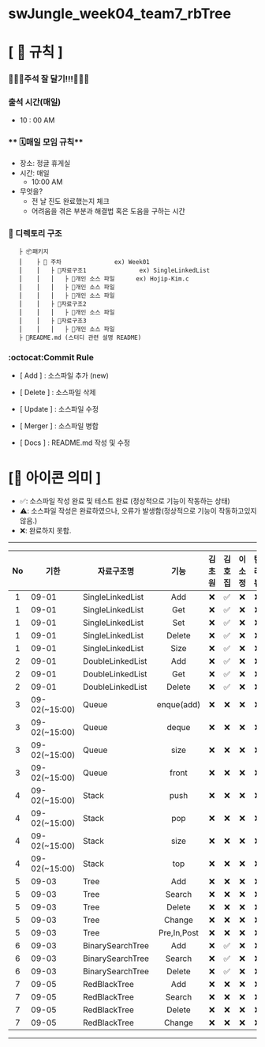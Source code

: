 # swJungle_week04_team7_rbTree

# **[ 🚫 규칙 ]**

### 📌📌📌주석 잘 달기!!!📌📌📌


### **출석 시간(매일)**
- 10 : 00 AM

### ** 🗓매일 모임 규칙**
- 장소: 정글 휴게실
- 시간: 매일
    - 10:00 AM
- 무엇을?
    - 전 날 진도 완료했는지 체크
    - 어려움을 겪은 부분과 해결법 혹은 도움을 구하는 시간

### **📌 디렉토리 구조**

       ├ 📦패키지
       ⎮    ├ 📁 주차               ex) Week01
       ⎮    ⎮   ├ 📁자료구조1               ex) SingleLinkedList
       ⎮    ⎮   ⎮   ├︎ 📃개인 소스 파일      ex) Hojip-Kim.c
       ⎮    ⎮   ⎮   ├︎ 📃개인 소스 파일
       ⎮    ⎮   ⎮   ├ 📃개인 소스 파일
       ⎮    ⎮   ├ 📁자료구조2
       ⎮    ⎮   ⎮   ├ 📃개인 소스 파일
       ⎮    ⎮   ├ 📁자료구조3
       ⎮    ⎮   ⎮   ├ 📃개인 소스 파일
       ├ 📝README.md (스터디 관련 설명 README)

### **:octocat:Commit Rule** ###
- [ Add ]    : 소스파일 추가 (new)

- [ Delete ] : 소스파일 삭제
- [ Update ] : 소스파일 수정
- [ Merger ] : 소스파일 병합
- [ Docs ]   : README.md 작성 및 수정


# **[📌 아이콘 의미 ]**
- ✅: 소스파일 작성 완료 및 테스트 완료 (정상적으로 기능이 작동하는 상태)
- ⚠️: 소스파일 작성은 완료하였으나, 오류가 발생함(정상적으로 기능이 작동하고있지 않음.)
- ❌: 완료하지 못함.
---
|No|기한|자료구조명|기능|김초원|김호집|이소정|팀 리뷰
|:-:|------|-------|:-----:|:-----:|:-----:|:-----:|:-----:|
|1|09-01|SingleLinkedList|Add|❌|✅|❌|❌|
|1|09-01|SingleLinkedList|Get|❌|✅|❌|❌|
|1|09-01|SingleLinkedList|Set|❌|✅|❌|❌|
|1|09-01|SingleLinkedList|Delete|❌|✅|❌|❌|
|1|09-01|SingleLinkedList|Size|❌|✅|❌|❌|
|2|09-01|DoubleLinkedList|Add|❌|✅|❌|❌|
|2|09-01|DoubleLinkedList|Get|❌|✅|❌|❌|
|2|09-01|DoubleLinkedList|Delete|❌|✅|❌|❌|
|3|09-02(~15:00)|Queue|enque(add)|❌|❌|❌|❌|
|3|09-02(~15:00)|Queue|deque|❌|❌|❌|❌|
|3|09-02(~15:00)|Queue|size|❌|❌|❌|❌|
|3|09-02(~15:00)|Queue|front|❌|❌|❌|❌|
|4|09-02(~15:00)|Stack|push|❌|❌|❌|❌|
|4|09-02(~15:00)|Stack|pop|❌|❌|❌|❌|
|4|09-02(~15:00)|Stack|size|❌|❌|❌|❌|
|4|09-02(~15:00)|Stack|top|❌|❌|❌|❌|
|5|09-03|Tree|Add|❌|❌|❌|❌|
|5|09-03|Tree|Search|❌|❌|❌|❌|
|5|09-03|Tree|Delete|❌|❌|❌|❌|
|5|09-03|Tree|Change|❌|❌|❌|❌|
|5|09-03|Tree|Pre,In,Post|❌|❌|❌|❌|
|6|09-03|BinarySearchTree|Add|❌|✅|❌|❌|
|6|09-03|BinarySearchTree|Search|❌|✅|❌|❌|
|6|09-03|BinarySearchTree|Delete|❌|✅|❌|❌|
|7|09-05|RedBlackTree|Add|❌|❌|❌|❌|
|7|09-05|RedBlackTree|Search|❌|❌|❌|❌|
|7|09-05|RedBlackTree|Delete|❌|❌|❌|❌|
|7|09-05|RedBlackTree|Change|❌|❌|❌|❌|

---
